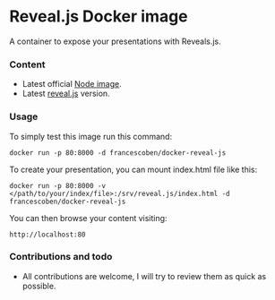 # Reveal.js Docker image

A container to expose your presentations with Reveals.js.

### Content

* Latest official [Node image](https://hub.docker.com/_/node/).
* Latest [reveal.js](https://github.com/hakimel/reveal.js) version.

### Usage

To simply test this image run this command:

`docker run -p 80:8000 -d francescoben/docker-reveal-js`

To create your presentation, you can mount index.html file like this:

`docker run -p 80:8000 -v </path/to/your/index/file>:/srv/reveal.js/index.html -d francescoben/docker-reveal-js`

You can then browse your content visiting:

    http://localhost:80

### Contributions and todo

* All contributions are welcome, I will try to review them as quick as possible.
